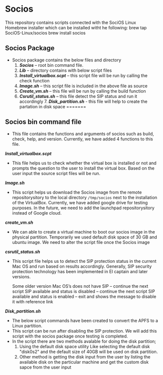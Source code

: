 # Socios

This repository contains scripts connected with the SociOS Linux Homebrew installer which can be installed witht he following:
brew tap SociOS-Linux/socios
brew install socios

## Socios Package

- Socios package contains the below files and directory
    1. ***Socios*** – root bin command file.
    2. ***Lib*** – directory contains with below script files
    3. ***Install_virtualbox.scpt*** – this script file will be run by calling the check function
    4. ***Image.sh*** – this script file is included in the above file as source
    5. ***Create_vm.sh*** – this file will be run by calling the build function
    6. ***Csrutil_status.sh*** – this file detect the SIP status and run it accordingly
	  7. ***Disk_partition.sh*** -  this file will help to create the partation in disk space
=======


## Socios bin command file
- This file contains the functions and arguments of socios such as build, check, help, and version. Currently, we have added 4 functions to this file.

***Install_virtualbox.scpt***
- This file helps us to check whether the virtual box is installed or not and prompts the question to the user to install the virtual box. Based on the user input the source script files will be run.

***Image.sh***
- This script helps us download the Socios image from the remote repositorysitory to the local directory `/tmp/socios` next to the installation of the VirtualBox. Currently, we have added google drive for testing purposes. In the future, we need to add the launchpad repositorysitory instead of Google cloud.

***create_vm.sh***
- We can able to create a virtual machine to boot our socios image in the physical partition. Temporarily we used default disk space of 30 GB and ubuntu image. We need to alter the script file once the Socios image

***csrutil_status.sh*** 
- This script file helps us to detect the SIP protection status in the current Mac OS and run based on results accordingly.
    Generally, SIP security protection technology has been implemented in El captain and later versions. 

    Some older version Mac OS’s does not have SIP – continue the next script
    SIP available and status is disabled – continue the next script
    SIP available and status is enabled – exit and shows the message to disable it with reference link

***Disk_partition.sh***
- The below script commands have been created to convert the APFS to a Linux partition. 
- This script can be run after disabling the SIP protection. We will add this script with the socios package once testing is completed. 
- In the script there are two methods avalable for doing the disk partition;
    1. Using the default disk space utility Like selecting the default disk "disk0s2" and the default size of 40GB will be used on disk partition.
    2. Other method is getting the disk input from the user by listing the available disk on the particular machine and get the custom disk sapce from the user input
